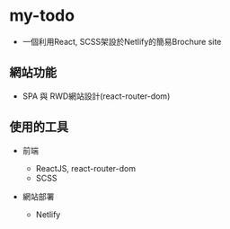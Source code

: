 # my-todo

* 一個利用React, SCSS架設於Netlify的簡易Brochure site

## 網站功能

* SPA 與 RWD網站設計(react-router-dom)

## 使用的工具

* 前端
    * ReactJS, react-router-dom
    * SCSS

* 網站部署
    * Netlify

